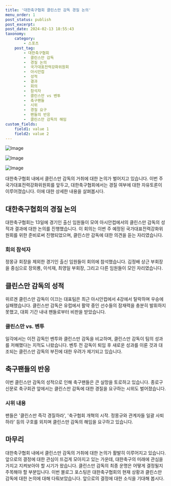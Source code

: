 ```yaml
---
title: '대한축구협회 클린스만 감독 경질 논의'
menu_order: 1
post_status: publish
post_excerpt: 
post_date: 2024-02-13 18:55:43
taxonomy:
    category:
        - 스포츠
    post_tag:
        - 대한축구협회
        -  클린스만 감독
        -  경질 논의
        -  국가대표전력강화위원회
        -  아시안컵
        -  성적
        -  결과
        -  회의
        -  참석자
        -  클린스만 vs 벤투
        -  축구팬들
        -  시위
        -  경질 요구
        -  팬들의 반응
        -  클린스만 감독의 해임
custom_fields:
    field1: value 1
    field2: value 2
---
```


![Image](https://imgnews.pstatic.net/image/001/2024/02/13/PYH2024021307920001300_P4_20240213144508025.jpg?type=w647)

![Image](https://imgnews.pstatic.net/image/001/2024/02/13/PYH2024020818240001300_P4_20240213144508030.jpg?type=w647)

![Image](https://imgnews.pstatic.net/image/001/2024/02/13/PYH2024021307810001300_P4_20240213144508034.jpg?type=w647)

대한축구협회 내에서 클린스만 감독의 거취에 대한 논의가 벌어지고 있습니다. 이번 주 국가대표전력강화위원회를 앞두고, 대한축구협회에서는 경질 여부에 대한 자유토론이 이루어졌습니다. 이에 대한 상세한 내용을 살펴봅시다.
## 대한축구협회의 경질 논의
대한축구협회는 13일에 경기인 출신 임원들이 모여 아시안컵에서의 클린스만 감독의 성적과 결과에 대한 논의를 진행했습니다. 이 회의는 이번 주 예정된 국가대표전력강화위원회를 위한 준비로써 진행되었으며, 클린스만 감독에 대한 의견을 듣는 자리였습니다.
### 회의 참석자
정몽규 회장을 제외한 경기인 출신 임원들이 회의에 참석했습니다. 김정배 상근 부회장을 중심으로 장외룡, 이석재, 최영일 부회장, 그리고 다른 임원들이 모인 자리였습니다.
## 클린스만 감독의 성적
위르겐 클린스만 감독이 이끄는 대표팀은 최근 아시안컵에서 4강에서 탈락하며 우승에 실패했습니다. 클린스만 감독은 유럽에서 활약 중인 선수들의 잠재력을 충분히 발휘하지 못했고, 대회 기간 내내 팬들로부터 비판을 받았습니다.
### 클린스만 vs. 벤투
일각에서는 이전 감독인 벤투와 클린스만 감독을 비교하며, 클린스만 감독이 팀의 성과를 저해했다는 지적도 나왔습니다. 벤투 전 감독이 퇴임 후 새로운 성과를 이룬 것과 대조되는 클린스만 감독의 부진에 대한 우려가 제기되고 있습니다.
## 축구팬들의 반응
이번 클린스만 감독의 성적으로 인해 축구팬들은 큰 실망을 토로하고 있습니다. 종로구 신문로 축구회관 앞에서는 클린스만 감독에 대한 경질을 요구하는 시위도 벌어졌습니다.
### 시위 내용
팬들은 '클린스만 즉각 경질하라', '축구협회 개혁의 시작. 정몽규와 관계자들 일괄 사퇴하라' 등의 구호를 외치며 클린스만 감독의 해임을 요구하고 있습니다.
## 마무리
대한축구협회 내에서 클린스만 감독의 거취에 대한 논의가 활발히 이루어지고 있습니다. 앞으로의 결정에 대한 관심이 뜨겁게 모아지고 있는 가운데, 대한축구의 미래에 관심을 가지고 지켜보아야 할 시기가 왔습니다. 클린스만 감독의 최종 운명은 어떻게 결정될지 주목해야 할 부분입니다. 
이번 블로그 포스팅은 대한축구협회의 현재 상황과 클린스만 감독에 대한 논의에 대해 다뤄보았습니다. 앞으로의 결정에 대한 소식을 기대해 봅시다.
